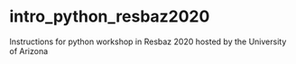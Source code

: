 # intro_python_resbaz2020
Instructions for python workshop in Resbaz 2020 hosted by the University of Arizona
